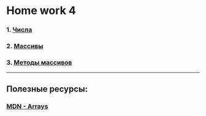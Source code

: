 # Home work 4

### 1. [Числа](https://learn.javascript.ru/number)
### 2. [Массивы](https://learn.javascript.ru/array)
### 3. [Методы массивов](https://learn.javascript.ru/array-methods)
***
## Полезные ресурсы:
### [MDN - Arrays](https://developer.mozilla.org/ru/docs/Web/JavaScript/Reference/Global_Objects/Array)